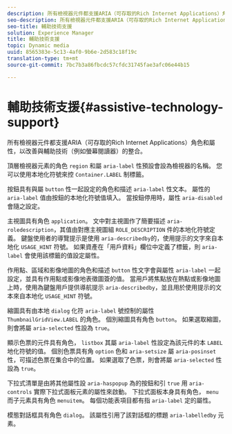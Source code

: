 ```yaml
---
description: 所有檢視器元件都支援ARIA（可存取的Rich Internet Applications）角色和屬性，以改善與輔助技術（例如螢幕閱讀器）的整合。
seo-description: 所有檢視器元件都支援ARIA（可存取的Rich Internet Applications）角色和屬性，以改善與輔助技術（例如螢幕閱讀器）的整合。
seo-title: 輔助技術支援
solution: Experience Manager
title: 輔助技術支援
topic: Dynamic media
uuid: 8565383e-5c13-4af0-9b6e-2d583c18f19c
translation-type: tm+mt
source-git-commit: 7bc7b3a86fbcdc57cfdc31745fae3afc06e44b15

---
```



# 輔助技術支援{#assistive-technology-support}

所有檢視器元件都支援ARIA（可存取的Rich Internet Applications）角色和屬性，以改善與輔助技術（例如螢幕閱讀器）的整合。

頂層檢視器元素的角色 `region` 和屬 `aria-label` 性預設會設為檢視器的名稱。 您可以使用本地化符號來控 `Container.LABEL` 制標籤。

按鈕具有與屬 `button` 性一起設定的角色和描述 `aria-label` 性文本。 屬性的 `aria-label` 值由按鈕的本地化符號值填入。 當按鈕停用時，屬性 `aria-disabled` 會隨之設定。

主視圖具有角色 `application`。 文中對主視圖作了簡要描述 `aria-roledescription`，其值由對應主視圖組 `ROLE_DESCRIPTION` 件的本地化符號定義。 鍵盤使用者的導覽提示是使用 `aria-describedby`的，使用提示的文字來自本地化 `USAGE_HINT` 符號。 如果資產在「用戶資料」欄位中定義了標籤，則 `aria-label` 會使用該標籤的值設定屬性。

作用點、區域和影像地圖的角色和描述 `button` 性文字會與屬性 `aria-label` 一起設定，並具有作用點或影像地表徵圖簽的值。 當用戶將焦點放在熱點或影像地圖上時，使用為鍵盤用戶提供導航提示 `aria-describedby`，並且用於使用提示的文本來自本地化 `USAGE_HINT` 符號。

縮圖具有由本地 `dialog` 化符 `aria-label` 號控制的屬性 `ThumbnailGridView.LABEL` 的角色。 個別縮圖具有角色 `button`。 如果選取縮圖，則會將屬 `aria-selected` 性設為 `true`。

顯示色票的元件具有角色， `listbox` 其屬 `aria-label` 性設定為該元件的本 `LABEL` 地化符號的值。 個別色票具有角 `option` 色和 `aria-setsize` 屬 `aria-posinset` 性，可描述色票在集合中的位置。 如果選取了色票，則會將屬 `aria-selected` 性設為 `true`。

下拉式清單是由將其他屬性設 `aria-haspopup` 為的按鈕和引 `true` 用 `aria-controls` 實際下拉式面板元素的屬性來啟動。 下拉式面板本身具有角色， `menu` 而子元素具有角色 `menuitem`。 每個功能表項目都有指 `aria-label` 定的屬性。

模態對話框具有角色 `dialog`。 該屬性引用了該對話框的標題 `aria-labelledby` 元素。
